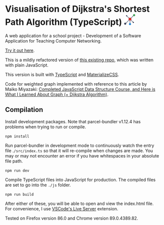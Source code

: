 # Visualisation of Dijkstra's Shortest Path Algorithm (TypeScript)  <img src="./img/logo.svg" height="36">

A web application for a school project - Development of a Software Application for Teaching Computer Networking.

[Try it out here](https://tanxh33.github.io/visualise-dijkstra-ts/).

This is a mildly refactored version of [this existing repo](https://github.com/tanxh33/visualise-dijkstra), which was written with plain JavaScript.

This version is built with [TypeScript](https://www.typescriptlang.org/) and [MaterializeCSS](https://materializecss.com/).

Code for weighted graph implemented with reference to this article by Maiko Miyazaki: [Completed JavaScript Data Structure Course, and Here is What I Learned About Graph (+ Dijkstra Algorithm)](https://dev.to/maikomiyazaki/completed-javascript-data-structure-course-and-here-is-what-i-learned-about-graph-dijkstra-algorithm-57n8).

## Compilation
Install development packages. Note that parcel-bundler v1.12.4 has problems when trying to run or compile.
```
npm install
```

Run parcel-bundler in development mode to continuously watch the entry file .`/src/index.ts` so that it will re-compile when changes are made. You may or may not encounter an error if you have whitespaces in your absolute file path.
```
npm run dev
```

Compile TypeScript files into JavaScript for production. The compiled files are set to go into the `./js` folder.
```
npm run build
```

After either of these, you will be able to open and view the index.html file. For convenience, I use [VSCode's Live Server](https://marketplace.visualstudio.com/items?itemName=ritwickdey.LiveServer) extension.

Tested on Firefox version 86.0 and Chrome version 89.0.4389.82.